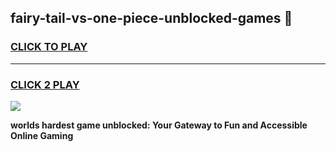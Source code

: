 
## fairy-tail-vs-one-piece-unblocked-games 👋
<h3>
<a href="https://premium.freeplayer.one?title=fairy-tail-vs-one-piece-unblocked-games&ref=14F">CLICK TO PLAY</a></h3>
<hr>

<h3>
<a href="https://premium.freeplayer.one?title=fairy-tail-vs-one-piece-unblocked-games&ref=14F">CLICK 2 PLAY</a>
  
</h3>

<a href="https://premium.freeplayer.one?title=fairy-tail-vs-one-piece-unblocked-games&ref=12F/"><img src="https://clearcache.store/games.png"></a>


**worlds hardest game unblocked: Your Gateway to Fun and Accessible Online Gaming**
